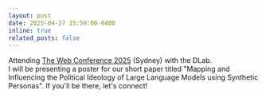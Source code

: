 ```yaml
---
layout: post
date: 2025-04-27 15:59:00-0400
inline: true
related_posts: false
---
```


Attending [The Web Conference 2025](https://www2025.thewebconf.org/) (Sydney) with the DLab. <br>
I will be presenting a poster for our short paper titled "Mapping and Influencing the Political Ideology of Large Language Models using Synthetic Personas". 
If you'll be there, let's connect!